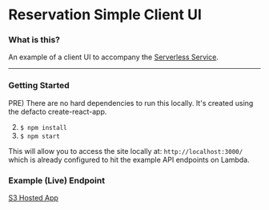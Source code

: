 # Reservation Simple Client UI

### What is this?

An example of a client UI to accompany the [Serverless Service](https://github.com/abeagley/reservation-serverless).

---

### Getting Started

PRE) There are no hard dependencies to run this locally. It's created using the defacto 
create-react-app.

2) `$ npm install`
3) `$ npm start` 

This will allow you to access the site locally at: `http://localhost:3000/` which is already
configured to hit the example API endpoints on Lambda.

### Example (Live) Endpoint

[S3 Hosted App](http://hilton-reservations-ui.s3-website-us-west-2.amazonaws.com)
